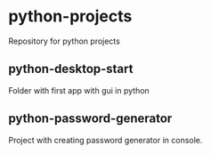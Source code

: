 # python-projects
Repository for python projects 

## python-desktop-start
Folder with first app with gui in python

## python-password-generator
Project with creating password generator in console.
